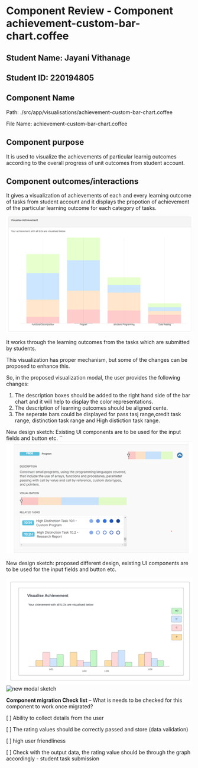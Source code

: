 # Component Review - Component achievement-custom-bar-chart.coffee

## Student Name: Jayani Vithanage

## Student ID: 220194805


## Component Name

Path: ./src/app/visualisations/achievement-custom-bar-chart.coffee

File Name: achievement-custom-bar-chart.coffee

## Component purpose

It is used to visualize the achievements of particular learnig outcomes according to the overall progress of unit outcomes from student account.

## Component outcomes/interactions

It gives a visualization of achievements of each and every learning outcome of tasks from student account and it displays the propotion of achievement of the particular learning outcome for each category of tasks.

![new modal sketch](Resources/achievement-custom-bar-chart.coffee_current.png)


It works through  the learning outcomes from the tasks which are submitted by students.

This visualization has proper mechanism, but some of the changes can be proposed to enhance this.

So, in the proposed visualization modal, the user provides the following changes:

1. The description boxes should be added to the right hand side of the bar chart and it will help to display the color representations.
2. The description of learning outcomes should be aligned cente.
3. The seperate bars could be displayed for pass tasj range,credit task range, distinction task range and High distiction task range.

New design sketch: Existing UI components are to be used for the input fields and button etc.
``
![new modal sketch](Resources/achievement-custom-bar-chart.coffee_current_2.png)

New design sketch: proposed different design, existing UI components are to be used for the input fields and button etc. 

![new modal sketch](Resources/achievement-custom-bar-chart_design2.jpeg)
![new modal sketch](Resources/achievement-custom-bar-chart_design3.jpeg)

**Component migration Check list** – What is needs to be checked for this component to work once
migrated?

[ ] Ability to collect details from the user

[ ] The rating values should be correctly passed and store (data validation)

[ ] high user friendliness

[ ] Check with the output data, the rating value should be through the graph accordingly - student task submission 